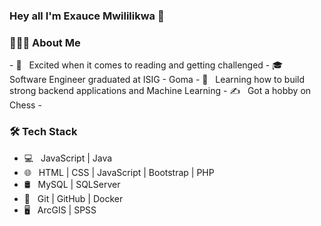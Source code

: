 ### Hey all I'm Exauce Mwililikwa 👋
<h3> 👨🏻‍💻 About Me </h3>
- 🤔 &nbsp; Excited when it comes to reading and getting challenged
- 🎓 &nbsp; Software Engineer graduated at ISIG - Goma 
- 🌱 &nbsp; Learning how to build strong backend applications and Machine Learning
- ✍️ &nbsp; Got a hobby on Chess 
-
<h3>🛠 Tech Stack</h3>

- 💻 &nbsp;  JavaScript | Java 
- 🌐 &nbsp; HTML | CSS | JavaScript | Bootstrap | PHP
- 🛢 &nbsp; MySQL | SQLServer
- 🔧 &nbsp; Git | GitHub | Docker
- 🖥 &nbsp; ArcGIS | SPSS
